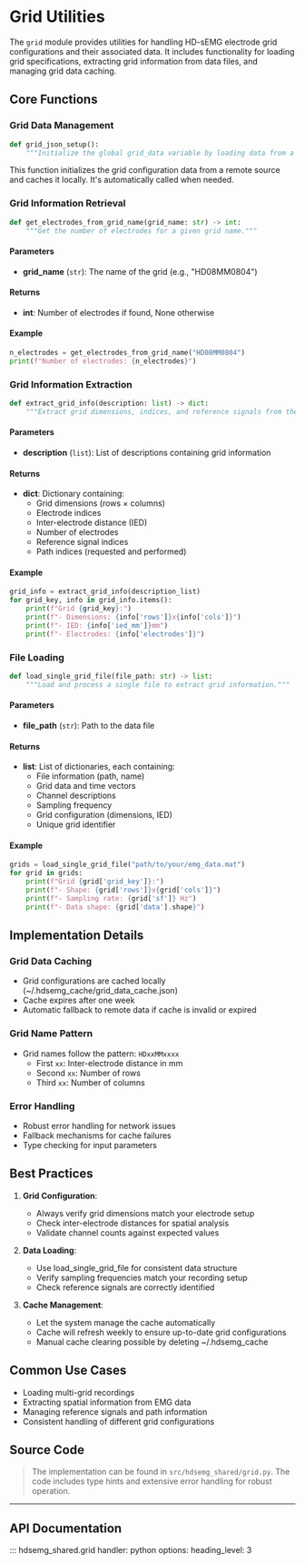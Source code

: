 # Grid Utilities

The `grid` module provides utilities for handling HD-sEMG electrode grid configurations and their associated data. It includes functionality for loading grid specifications, extracting grid information from data files, and managing grid data caching.

## Core Functions

### Grid Data Management

```python
def grid_json_setup():
    """Initialize the global grid_data variable by loading data from a JSON file."""
```

This function initializes the grid configuration data from a remote source and caches it locally. It's automatically called when needed.

### Grid Information Retrieval

```python
def get_electrodes_from_grid_name(grid_name: str) -> int:
    """Get the number of electrodes for a given grid name."""
```

#### Parameters
- **grid_name** (`str`): The name of the grid (e.g., "HD08MM0804")

#### Returns
- **int**: Number of electrodes if found, None otherwise

#### Example
```python
n_electrodes = get_electrodes_from_grid_name("HD08MM0804")
print(f"Number of electrodes: {n_electrodes}")
```

### Grid Information Extraction

```python
def extract_grid_info(description: list) -> dict:
    """Extract grid dimensions, indices, and reference signals from the description."""
```

#### Parameters
- **description** (`list`): List of descriptions containing grid information

#### Returns
- **dict**: Dictionary containing:
  - Grid dimensions (rows × columns)
  - Electrode indices
  - Inter-electrode distance (IED)
  - Number of electrodes
  - Reference signal indices
  - Path indices (requested and performed)

#### Example
```python
grid_info = extract_grid_info(description_list)
for grid_key, info in grid_info.items():
    print(f"Grid {grid_key}:")
    print(f"- Dimensions: {info['rows']}x{info['cols']}")
    print(f"- IED: {info['ied_mm']}mm")
    print(f"- Electrodes: {info['electrodes']}")
```

### File Loading

```python
def load_single_grid_file(file_path: str) -> list:
    """Load and process a single file to extract grid information."""
```

#### Parameters
- **file_path** (`str`): Path to the data file

#### Returns
- **list**: List of dictionaries, each containing:
  - File information (path, name)
  - Grid data and time vectors
  - Channel descriptions
  - Sampling frequency
  - Grid configuration (dimensions, IED)
  - Unique grid identifier

#### Example
```python
grids = load_single_grid_file("path/to/your/emg_data.mat")
for grid in grids:
    print(f"Grid {grid['grid_key']}:")
    print(f"- Shape: {grid['rows']}x{grid['cols']}")
    print(f"- Sampling rate: {grid['sf']} Hz")
    print(f"- Data shape: {grid['data'].shape}")
```

## Implementation Details

### Grid Data Caching
- Grid configurations are cached locally (~/.hdsemg_cache/grid_data_cache.json)
- Cache expires after one week
- Automatic fallback to remote data if cache is invalid or expired

### Grid Name Pattern
- Grid names follow the pattern: `HDxxMMxxxx`
  - First `xx`: Inter-electrode distance in mm
  - Second `xx`: Number of rows
  - Third `xx`: Number of columns

### Error Handling
- Robust error handling for network issues
- Fallback mechanisms for cache failures
- Type checking for input parameters

## Best Practices

1. **Grid Configuration**:
   - Always verify grid dimensions match your electrode setup
   - Check inter-electrode distances for spatial analysis
   - Validate channel counts against expected values

2. **Data Loading**:
   - Use load_single_grid_file for consistent data structure
   - Verify sampling frequencies match your recording setup
   - Check reference signals are correctly identified

3. **Cache Management**:
   - Let the system manage the cache automatically
   - Cache will refresh weekly to ensure up-to-date grid configurations
   - Manual cache clearing possible by deleting ~/.hdsemg_cache

## Common Use Cases

- Loading multi-grid recordings
- Extracting spatial information from EMG data
- Managing reference signals and path information
- Consistent handling of different grid configurations

## Source Code

> The implementation can be found in `src/hdsemg_shared/grid.py`. The code includes type hints and extensive error handling for robust operation.

--- 
## API Documentation

::: hdsemg_shared.grid
    handler: python
    options:
      heading_level: 3
